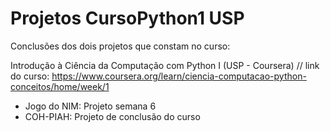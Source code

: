 # Projetos CursoPython1 USP
 
Conclusões dos dois projetos que constam no curso: 

Introdução à Ciência da Computação com Python I (USP - Coursera)
// link do curso: https://www.coursera.org/learn/ciencia-computacao-python-conceitos/home/week/1

- Jogo do NIM: Projeto semana 6
- COH-PIAH: Projeto de conclusão do curso


